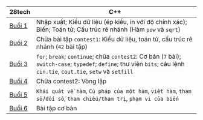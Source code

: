 |28tech|C++|
|--|--|
|[Buổi 1](LEARN/readme1.md)|Nhập xuất; Kiểu dữ liệu (ép kiểu, in với độ chính xác); Biến; Toán tử; Cấu trúc rẽ nhánh (Hàm `pow` và `sqrt`)|
|[Buổi 2](LEARN/readme2.md)|Chữa bài tập `contest1`: Kiểu dữ liệu, toán tử, cấu trúc rẽ nhánh (`42` bài tập)|
|[Buổi 3](LEARN/readme3.md)|`for`; `break`; `continue`; chữa `contest2`: Cơ bản (`7` bài); `switch-case`; `typedef`; `define`; thư viện `bits`; câu lệnh `cin.tie`, `cout.tie`, `setw` và `setfill`|
|[Buổi 4](LEARN/readme4.md)|Chữa contest2: Vòng lặp|
|[Buổi 5](LEARN/readme5.md)|`Khái quát về hàm`, `Cú pháp của một hàm`, `viết hàm`, `tham số/đối số`, `tham chiếu/tham trị`, `phạm vi của biến`|
|[Buổi 6](LEARN/readme6_0.md)|Bài tập cơ bản|